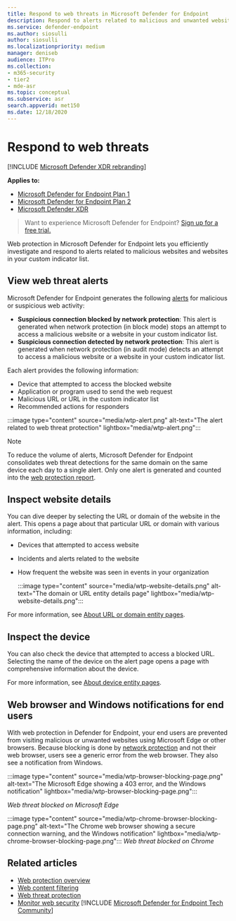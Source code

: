 ```yaml
---
title: Respond to web threats in Microsoft Defender for Endpoint
description: Respond to alerts related to malicious and unwanted websites. Understand how web threat protection informs end users through their web browsers and Windows notifications
ms.service: defender-endpoint
ms.author: siosulli
author: siosulli
ms.localizationpriority: medium
manager: deniseb
audience: ITPro
ms.collection: 
- m365-security
- tier2
- mde-asr
ms.topic: conceptual
ms.subservice: asr
search.appverid: met150
ms.date: 12/18/2020
---
```


# Respond to web threats

[!INCLUDE [Microsoft Defender XDR rebranding](../includes/microsoft-defender.md)]

**Applies to:**
- [Microsoft Defender for Endpoint Plan 1](https://go.microsoft.com/fwlink/p/?linkid=2154037)
- [Microsoft Defender for Endpoint Plan 2](https://go.microsoft.com/fwlink/p/?linkid=2154037)
- [Microsoft Defender XDR](https://go.microsoft.com/fwlink/?linkid=2118804)

> Want to experience Microsoft Defender for Endpoint? [Sign up for a free trial.](https://signup.microsoft.com/create-account/signup?products=7f379fee-c4f9-4278-b0a1-e4c8c2fcdf7e&ru=https://aka.ms/MDEp2OpenTrial?ocid=docs-wdatp-main-abovefoldlink&rtc=1)

Web protection in Microsoft Defender for Endpoint lets you efficiently investigate and respond to alerts related to malicious websites and websites in your custom indicator list.

## View web threat alerts

Microsoft Defender for Endpoint generates the following [alerts](manage-alerts.md) for malicious or suspicious web activity:

- **Suspicious connection blocked by network protection**: This alert is generated when network protection (in block mode) stops an attempt to access a malicious website or a website in your custom indicator list.
- **Suspicious connection detected by network protection**: This alert is generated when network protection (in audit mode) detects an attempt to access a malicious website or a website in your custom indicator list.

Each alert provides the following information:

- Device that attempted to access the blocked website
- Application or program used to send the web request
- Malicious URL or URL in the custom indicator list
- Recommended actions for responders

:::image type="content" source="media/wtp-alert.png" alt-text="The alert related to web threat protection" lightbox="media/wtp-alert.png":::

> [!NOTE]
> To reduce the volume of alerts, Microsoft Defender for Endpoint consolidates web threat detections for the same domain on the same device each day to a single alert. Only one alert is generated and counted into the [web protection report](web-protection-monitoring.md).

## Inspect website details

You can dive deeper by selecting the URL or domain of the website in the alert. This opens a page about that particular URL or domain with various information, including:

- Devices that attempted to access website
- Incidents and alerts related to the website
- How frequent the website was seen in events in your organization

  :::image type="content" source="media/wtp-website-details.png" alt-text="The domain or URL entity details page" lightbox="media/wtp-website-details.png":::

For more information, see [About URL or domain entity pages](investigate-domain.md).

## Inspect the device

You can also check the device that attempted to access a blocked URL. Selecting the name of the device on the alert page opens a page with comprehensive information about the device.

For more information, see [About device entity pages](investigate-machines.md).

## Web browser and Windows notifications for end users

With web protection in Defender for Endpoint, your end users are prevented from visiting malicious or unwanted websites using Microsoft Edge or other browsers. Because blocking is done by [network protection](network-protection.md) and not their web browser, users see a generic error from the web browser. They also see a notification from Windows.

:::image type="content" source="media/wtp-browser-blocking-page.png" alt-text="The Microsoft Edge showing a 403 error, and the Windows notification" lightbox="media/wtp-browser-blocking-page.png":::

*Web threat blocked on Microsoft Edge*

:::image type="content" source="media/wtp-chrome-browser-blocking-page.png" alt-text="The Chrome web browser showing a secure connection warning, and the Windows notification" lightbox="media/wtp-chrome-browser-blocking-page.png":::
*Web threat blocked on Chrome*

## Related articles

- [Web protection overview](web-protection-overview.md)
- [Web content filtering](web-content-filtering.md)
- [Web threat protection](web-threat-protection.md)
- [Monitor web security](web-protection-monitoring.md)
[!INCLUDE [Microsoft Defender for Endpoint Tech Community](../includes/defender-mde-techcommunity.md)]
